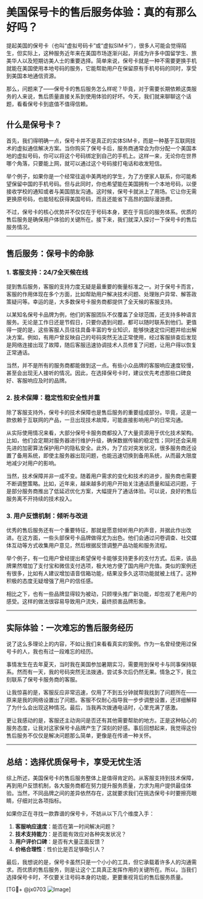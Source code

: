 # 美国保号卡的售后服务体验：真的有那么好吗？

提起美国的保号卡（也叫“虚拟号码卡”或“虚拟SIM卡”），很多人可能会觉得陌生，但实际上，这种服务近年来在美国市场逐渐兴起，并成为许多中国留学生、旅美华人以及短期访美人士的重要选择。简单来说，保号卡就是一种不需要更换手机就能在美国使用本地号码的服务，它能帮助用户在保留原有手机号码的同时，享受到美国本地通信资源。

那么，问题来了——保号卡的售后服务怎么样呢？毕竟，对于需要长期依赖这类服务的人来说，售后质量直接关系到使用体验的好坏。今天，我们就来聊聊这个话题，看看保号卡到底值不值得信赖。

## 什么是保号卡？

首先，我们得明确一点，保号卡并不是真正的实体SIM卡，而是一种基于互联网技术的虚拟通信解决方案。当你购买了保号卡后，服务商通常会为你分配一个美国本地的虚拟号码，你可以将这个号码绑定到自己的手机上。这样一来，无论你在世界哪个角落，只要能上网，就可以通过这个号码接打电话和收发短信。

举个例子，如果你是一个经常往返中美两地的学生，为了方便家人联系，你可能希望保留中国的手机号码。但与此同时，你也希望能在美国拥有一个本地号码，以便接收学校的通知或者与美国朋友沟通。这时候，保号卡就派上了用场。它让你无需更换原号码，也能轻松获得美国号码，而且还能省下高昂的国际漫游费。

不过，保号卡的核心优势并不仅仅在于号码本身，更在于背后的服务体系。优质的售后服务是确保用户体验的关键所在。接下来，我们就深入探讨一下保号卡的售后服务情况。

---

## 售后服务：保号卡的命脉

### 1. 客服支持：24/7全天候在线

提到售后服务，客服的支持力度无疑是最重要的衡量标准之一。对于保号卡而言，客服的作用体现在多个方面，比如帮助用户解决技术问题、处理账户异常、解答政策疑问等。幸运的是，大多数保号卡服务商都提供了全天候的客服支持。

以某知名保号卡品牌为例，他们的客服团队不仅覆盖了全球范围，还支持多种语言服务。无论是工作日还是节假日，只要你遇到问题，都可以随时联系到他们。更值得一提的是，这些客服人员往往具备丰富的专业知识，能够快速定位问题并给出解决方案。例如，有用户曾反映自己的号码突然无法正常使用，经过客服排查后发现是网络连接出现了故障，随后客服迅速协调技术人员修复了问题，让用户得以恢复正常通话。

当然，并不是所有的服务商都能做到这一点。有些小众品牌的客服响应速度较慢，甚至会出现无人接听的情况。因此，在选择保号卡时，建议优先考虑那些口碑良好、客服响应及时的品牌。

### 2. 技术保障：稳定性和安全性并重

除了客服支持外，保号卡的技术保障也是售后服务的重要组成部分。毕竟，这是一款依赖于互联网的产品，一旦出现技术故障，可能直接影响用户的日常沟通。

从实际使用情况来看，大部分保号卡服务商都投入了大量资源用于优化技术架构。比如，他们会定期对服务器进行维护升级，确保数据传输的稳定性；同时还会采用先进的加密算法保护用户的隐私安全。此外，为了应对突发状况，很多服务商还设置了备用系统，即使主服务器出现问题，也能迅速切换到备用系统，从而最大限度地减少对用户的影响。

当然，技术保障并非一成不变。随着用户需求的变化和技术的进步，服务商也需要不断调整策略。比如，近年来，越来越多的用户开始关注通话质量和延迟问题，于是部分服务商推出了低延迟优化方案，大幅提升了通话体验。可以说，良好的售后服务离不开持续的技术投入。

### 3. 用户反馈机制：倾听与改进

优秀的售后服务还有一个重要特征，那就是愿意倾听用户的声音，并据此作出改进。在这方面，一些头部保号卡品牌做得尤为出色。他们会通过问卷调查、社交媒体互动等方式收集用户意见，然后根据反馈调整产品功能和服务流程。

举个例子，有一位用户曾经提出希望保号卡能够支持更多的支付方式。后来，该品牌果然增加了支付宝和微信支付选项，极大地方便了国内用户充值。类似的案例还有很多，比如有人建议增加语音信箱功能，结果没多久这项功能就被上线了。这种积极的态度无疑增强了用户的信任感。

相比之下，也有一些品牌显得较为被动，只顾埋头推广新功能，却忽视了老用户的感受。这样的做法很容易导致用户流失，最终损害品牌形象。

---

## 实际体验：一次难忘的售后服务经历

说了这么多理论上的内容，不如让我们来看看真实的案例。作为一名曾经使用过保号卡的人，我也有过一段难忘的经历。

事情发生在去年夏天，当时我在美国参加暑期实习，需要用到保号卡与同事保持联系。然而有一天，我的号码突然无法拨通，尝试多次后仍然无果。情急之下，我立刻联系了保号卡服务商的客服。

让我惊喜的是，客服反应非常迅速，仅用了不到五分钟就帮我找到了问题所在——原来是我的网络设置出了问题。客服不仅耐心指导我一步步调整设置，还详细解释了为什么会出现这种情况。最后，当我再次拨通电话时，心里充满了感激。

更让我感动的是，客服还主动询问是否还有其他需要帮助的地方。正是这种贴心的服务态度，让我对这家保号卡品牌产生了深刻的好感。事后回想起来，我觉得这份售后服务不仅仅是解决问题那么简单，更像是在传递一种关怀。

---

## 总结：选择优质保号卡，享受无忧生活

综上所述，美国保号卡的售后服务整体上是值得肯定的。从客服支持到技术保障，再到用户反馈机制，各大服务商都在努力提升服务质量，力求为用户提供最佳体验。当然，不同品牌之间的差异依然存在，这就要求我们在挑选保号卡时要擦亮眼睛，仔细对比各项指标。

如果你正在寻找一款靠谱的保号卡，不妨从以下几个维度入手：

1. **客服响应速度**：能否在第一时间解决问题？
2. **技术支持能力**：是否能有效应对各种突发状况？
3. **用户评价口碑**：是否有大量正面反馈？
4. **价格合理性**：性价比是否足够吸引人？

最后，我想说的是，保号卡虽然只是一个小小的工具，但它承载着许多人的沟通需求。而优质的售后服务，则是让这个工具真正发挥作用的关键所在。所以，当我们选择保号卡时，不仅要关注号码本身的功能，更要重视背后的售后服务质量。

[TG💪+ @jx0703 ![Image](https://github.com/user-attachments/assets/dbca1d08-cadb-493c-b0ec-ad6f7a83f270)]